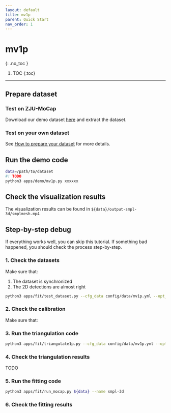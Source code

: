 ```yaml
---
layout: default
title: mv1p
parent: Quick Start
nav_order: 1
---
```


# mv1p
{: .no_toc }

1. TOC
{:toc}
---

## Prepare dataset

### Test on ZJU-MoCap

Download our demo dataset [here]() and extract the dataset.

### Test on your own dataset

See [How to prepare your dataset]() for more details.

## Run the demo code

```bash
data=/path/to/dataset
#! TODO
python3 apps/demo/mv1p.py xxxxxx
```

## Check the visualization results

The visualization results can be found in `${data}/output-smpl-3d/smplmesh.mp4`



## Step-by-step debug

If everything works well, you can skip this tutorial. If something bad happened, you should check the process step-by-step.

### 1. Check the datasets

Make sure that:

1. The dataset is synchronized
2. The 2D detections are almost right


```bash
python3 apps/fit/test_dataset.py --cfg_data config/data/mv1p.yml --opt_data args.path ${data} args.out ${data}/output-keypoints3d
```

### 2. Check the calibration

Make sure that:

### 3. Run the triangulation code

```bash
python3 apps/fit/triangulate1p.py --cfg_data config/data/mv1p.yml --opt_data args.path ${data} args.out ${data}/output-keypoints3d --cfg_exp config/recon/mv1p-total.yml
```

### 4. Check the triangulation results

TODO

### 5. Run the fitting code

```bash
python3 apps/fit/run_mocap.py ${data} --name smpl-3d
```

### 6. Check the fitting results

<!-- report for 3D keypoints:
it reports the MPJPE error without root alignment.

report for smooth terms: -->
